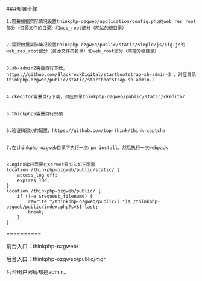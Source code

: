 ###部署步骤

	1.需要根据实际情况设置thinkphp-ozgweb/application/config.php的web_res_root部分（资源文件的目录）和web_root部分（网站的根目录）

	
	2.需要根据实际情况设置thinkphp-ozgweb/public/static/simple/js/cfg.js的web_res_root部分（资源文件的目录）和web_root部分（网站的根目录）
	

	3.sb-admin2需要自行下载，https://github.com/BlackrockDigital/startbootstrap-sb-admin-2 ，对应目录thinkphp-ozgweb/public/static/startbootstrap-sb-admin-2


	4.ckeditor需要自行下载，对应目录thinkphp-ozgweb/public/static/ckeditor


	5.thinkphp5需要自行安装
	
	
	6.验证码部分的配置，https://github.com/top-think/think-captcha


	7.在thinkphp-ozgweb目录下执行一次npm install，然后执行一次webpack

	
	8.nginx运行需要在server节加入如下配置	
	location /thinkphp-ozgweb/public/static/ {
		access_log off;
		expires 10d;
	}
	location /thinkphp-ozgweb/public/ {
		if (!-e $request_filename) {
			rewrite ^/thinkphp-ozgweb/public/(.*)$ /thinkphp-ozgweb/public/index.php?s=$1 last;
			break;
		}
	}
	

==========

前台入口：thinkphp-ozgweb/

后台入口：thinkphp-ozgweb/public/mgr


后台用户密码都是admin。
